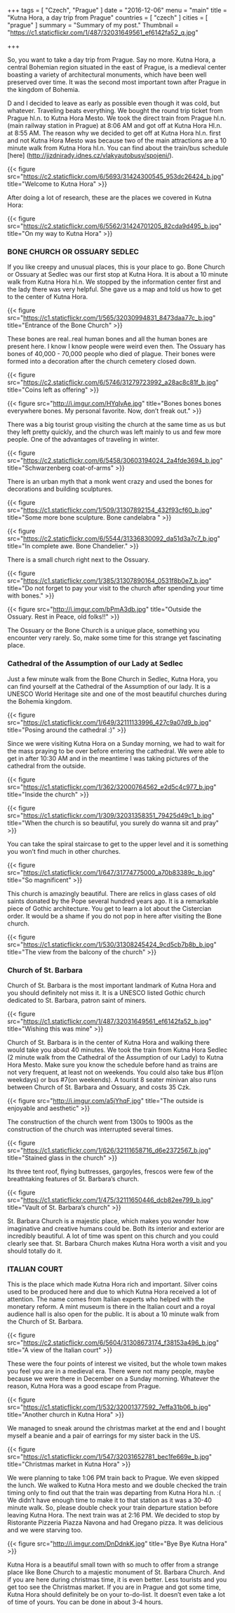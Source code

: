 +++
tags = [ "Czech", "Prague" ]
date = "2016-12-06"
menu = "main"
title = "Kutna Hora, a day trip from Prague"
countries = [ "czech" ]
cities = [ "prague" ]
summary = "Summary of my post."
Thumbnail = "https://c1.staticflickr.com/1/487/32031649561_ef6142fa52_q.jpg"

+++

So, you want to take a day trip from Prague. Say no more. Kutna Hora, a central Bohemian region situated in the east of Prague, is a medieval center boasting a variety of architectural monuments, which have been well preserved over time. It was the second most important town after Prague in the kingdom of Bohemia.

D and I decided to leave as early as possible even though it was cold, but whatever. Traveling beats everything. We bought the round trip ticket from Prague hl.n. to Kutna Hora Mesto. We took the direct train from Prague hl.n. (main railway station in Prague) at 8:06 AM and got off at Kutna Hora Hl.n. at 8:55 AM. The reason why we decided to get off at Kutna Hora hl.n. first and not Kutna Hora Mesto was because two of the main attractions are a 10 minute walk from Kutna Hora hl.n. You can find about the train/bus schedule [here] (http://jizdnirady.idnes.cz/vlakyautobusy/spojeni/).

{{< figure src="https://c2.staticflickr.com/6/5693/31424300545_953dc26424_b.jpg" title="Welcome to Kutna Hora" >}}

After doing a lot of research, these are the places we covered in Kutna Hora:

{{< figure src="https://c2.staticflickr.com/6/5562/31424701205_82cda9d495_b.jpg" title="On my way to Kutna Hora" >}}

### BONE CHURCH OR OSSUARY SEDLEC

If you like creepy and unusual places, this is your place to go. Bone Church or Ossuary at Sedlec was our first stop at Kutna Hora. It is about a 10 minute walk from Kutna Hora hl.n. We stopped by the information center first and the lady there was very helpful. She gave us a map and told us how to get to the center of Kutna Hora.

{{< figure src="https://c1.staticflickr.com/1/565/32030994831_8473daa77c_b.jpg" title="Entrance of the Bone Church" >}}

These bones are real..real human bones and all the human bones are present here. I know I know people were weird even then. The Ossuary has bones of 40,000 - 70,000 people who died of plague. Their bones were formed into a decoration after the church cemetery closed down.

{{< figure src="https://c2.staticflickr.com/6/5746/31279723992_a28ac8c81f_b.jpg" title="Coins left as offering" >}}

{{< figure src="http://i.imgur.com/HYqIvAe.jpg" title="Bones bones bones everywhere bones. My personal favorite. Now, don’t freak out." >}}

There was a big tourist group visiting the church at the same time as us but they left pretty quickly, and the church was left mainly to us and few more people. One of the advantages of traveling in winter.

{{< figure src="https://c2.staticflickr.com/6/5458/30603194024_2a4fde3694_b.jpg" title="Schwarzenberg coat-of-arms" >}}

There is an urban myth that a monk went crazy and used the bones for decorations and building sculptures.

{{< figure src="https://c1.staticflickr.com/1/509/31307892154_432f93cf60_b.jpg" title="Some more bone sculpture. Bone candelabra " >}}

{{< figure src="https://c2.staticflickr.com/6/5544/31336830092_da51d3a7c7_b.jpg" title="In complete awe. Bone Chandelier." >}}

There is a small church right next to the Ossuary.

{{< figure src="https://c1.staticflickr.com/1/385/31307890164_0531f8b0e7_b.jpg" title="Do not forget to pay your visit to the church after spending your time with bones." >}}

{{< figure src="http://i.imgur.com/bPmA3db.jpg" title="Outside the Ossuary. Rest in Peace, old folks!!" >}}

The Ossuary or the Bone Church is a unique place, something you encounter very rarely. So, make some time for this strange yet fascinating place.

### Cathedral of the Assumption of our Lady at Sedlec

Just a few minute walk from the Bone Church in Sedlec, Kutna Hora, you can find yourself at the Cathedral of the Assumption of our lady. It is a UNESCO World Heritage site and one of the most beautiful churches during the Bohemia kingdom.

{{< figure src="https://c1.staticflickr.com/1/649/32111133996_427c9a07d9_b.jpg" title="Posing around the cathedral :)" >}}

Since we were visiting Kutna Hora on a Sunday morning, we had to wait for the mass praying to be over before entering the cathedral. We were able to get in after 10:30 AM and in the meantime I was taking pictures of the cathedral from the outside.

{{< figure src="https://c1.staticflickr.com/1/362/32000764562_e2d5c4c977_b.jpg" title="Inside the church" >}}

{{< figure src="https://c1.staticflickr.com/1/309/32031358351_79425d49c1_b.jpg" title="When the church is so beautiful, you surely do wanna sit and pray" >}}

You can take the spiral staircase to get to the upper level and it is something you won’t find much in other churches.

{{< figure src="https://c1.staticflickr.com/1/647/31774775000_a70b83389c_b.jpg" title="So magnificent" >}}

This church is amazingly beautiful. There are relics in glass cases of old saints donated by the Pope several hundred years ago. It is a remarkable piece of Gothic architecture. You get to learn a lot about the Cistercian order. It would be a shame if you do not pop in here after visiting the Bone church.

{{< figure src="https://c1.staticflickr.com/1/530/31308245424_9cd5cb7b8b_b.jpg" title="The view from the balcony of the church" >}}

### Church of St. Barbara

Church of St. Barbara is the most important landmark of Kutna Hora and you should definitely not miss it. It is a UNESCO listed Gothic church dedicated to St. Barbara, patron saint of miners.

{{< figure src="https://c1.staticflickr.com/1/487/32031649561_ef6142fa52_b.jpg" title="Wishing this was mine" >}}

Church of St. Barbara is in the center of Kutna Hora and walking there would take you about 40 minutes. We took the train from Kutna Hora Sedlec (2 minute walk from the Cathedral of the Assumption of our Lady) to Kutna Hora Mesto. Make sure you know the schedule before hand as trains are not very frequent, at least not on weekends. You could also take bus #1(on weekdays) or bus #7(on weekends). A tourist 8 seater minivan also runs between Church of St. Barbara and Ossuary, and costs 35 Czk.

{{< figure src="http://i.imgur.com/a5jYhqF.jpg" title="The outside is enjoyable and aesthetic" >}}

The construction of the church went from 1300s to 1900s as the construction of the church was interrupted several times.

{{< figure src="https://c1.staticflickr.com/1/626/32111658716_d6e2372567_b.jpg" title="Stained glass in the church" >}}

Its three tent roof, flying buttresses, gargoyles, frescos were few of the breathtaking features of St. Barbara’s church.

{{< figure src="https://c1.staticflickr.com/1/475/32111650446_dcb82ee799_b.jpg" title="Vault of St. Barbara’s church" >}}

St. Barbara Church is a majestic place, which makes you wonder how imaginative and creative humans could be. Both its interior and exterior are incredibly beautiful. A lot of time was spent on this church and you could clearly see that. St. Barbara Church makes Kutna Hora worth a visit and you should totally do it.

### ITALIAN COURT

This is the place which made Kutna Hora rich and important. Silver coins used to be produced here and due to which Kutna Hora received a lot of attention. The name comes from Italian experts who helped with the monetary reform. A mint museum is there in the Italian court and a royal audience hall is also open for the public. It is about a 10 minute walk from the Church of St. Barbara.

{{< figure src="https://c2.staticflickr.com/6/5604/31308673174_f38153a496_b.jpg" title="A view of the Italian court" >}}

These were the four points of interest we visited, but the whole town makes you feel you are in a medieval era. There were not many people, maybe because we were there in December on a Sunday morning. Whatever the reason, Kutna Hora was a good escape from Prague.

{{< figure src="https://c1.staticflickr.com/1/532/32001377592_7effa31b06_b.jpg" title="Another church in Kutna Hora" >}}

We managed to sneak around the christmas market at the end and I bought myself a beanie and a pair of earrings for my sister back in the US.

{{< figure src="https://c1.staticflickr.com/1/547/32031652781_bec1fe669e_b.jpg" title="Christmas market in Kutna Hora" >}}

We were planning to take 1:06 PM train back to Prague. We even skipped the lunch. We walked to Kutna Hora mesto and we double checked the train timing only to find out that the train was departing from Kutna Hora hl.n. :( We didn’t have enough time to make it to that station as it was a 30-40 minute walk. So, please double check your train departure station before leaving Kutna Hora. The next train was at 2:16 PM. We decided to stop by Ristorante Pizzeria Piazza Navona and had Oregano pizza. It was delicious and we were starving too.

{{< figure src="http://i.imgur.com/DnDdnkK.jpg" title="Bye Bye Kutna Hora" >}}

Kutna Hora is a beautiful small town with so much to offer from a strange place like Bone Church to a majestic monument of St. Barbara Church. And if you are here during christmas time, it is even better. Less tourists and you get too see the Christmas market. If you are in Prague and got some time, Kutna Hora should definitely be on your to-do-list. It doesn’t even take a lot of time of yours. You can be done in about 3-4 hours.
